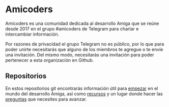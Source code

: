# Amicoders

Amicoders es una comunidad dedicada al desarrollo Amiga que se reúne desde 2017 en el grupo #amicoders de Telegram para charlar e intercambiar información.

Por razones de privacidad el grupo Telegram no es público, por lo que para poder unirte necesitarás que alguno de los miembros te agregue o te envíe una invitación. Del mismo modo, necesitarás una invitación para poder pertenecer a esta organización en Github.

## Repositorios

En estos repositorios git encontrarás información útil para [empezar](https://github.com/amicoders/empezando) en el mundo del desarrollo Amiga, así como [recursos](https://github.com/amicoders/recursos) y un lugar donde hacer las [preguntas](https://github.com/amicoders/preguntas/discussions) que necesites para avanzar.
